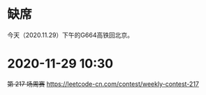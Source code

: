
# 缺席

今天（2020.11.29）下午的G664高铁回北京。

# 2020-11-29 10:30

~~第 217 场周赛~~ https://leetcode-cn.com/contest/weekly-contest-217
